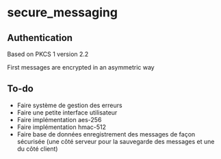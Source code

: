 # secure_messaging

## Authentication 

Based on PKCS 1 version 2.2

First messages are encrypted in an asymmetric way 

## To-do

- Faire système de gestion des erreurs
- Faire une petite interface utilisateur
- Faire implémentation aes-256
- Faire implémentation hmac-512
- Faire base de données enregistrement des messages de façon sécurisée (une côté serveur pour la sauvegarde des messages et une du côté client)